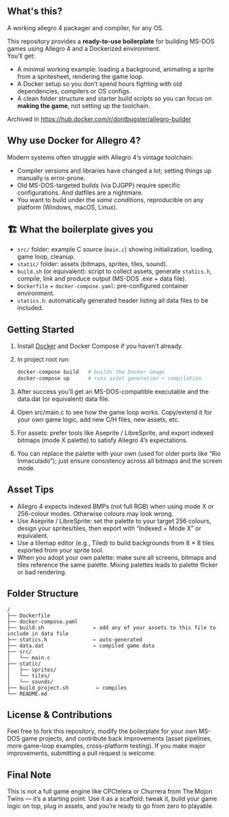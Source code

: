 ## What's this?
A working allegro 4 packager and compiler, for any OS.

This repository provides a **ready-to-use boilerplate** for building MS-DOS games using Allegro 4 and a Dockerized environment.  
You’ll get:
- A minimal working example: loading a background, animating a sprite from a spritesheet, rendering the game loop.  
- A Docker setup so you don’t spend hours fighting with old dependencies, compilers or OS configs.  
- A clean folder structure and starter build scripts so you can focus on **making the game**, not setting up the toolchain.

Archived in https://hub.docker.com/r/dontbugster/allegro-builder

## Why use Docker for Allegro 4?  
Modern systems often struggle with Allegro 4‘s vintage toolchain:
- Compiler versions and libraries have changed a lot; setting things up manually is error-prone.  
- Old MS-DOS-targeted builds (via DJGPP) require specific configurations. And datfiles are a nightmare.
- You want to build under the *same conditions*, reproducible on any platform (Windows, macOS, Linux).

## 🏗 What the boilerplate gives you  
- `src/` folder: example C source (`main.c`) showing initialization, loading, game loop, cleanup.  
- `static/` folder: assets (bitmaps, sprites, tiles, sound).  
- `build.sh` (or equivalent): script to collect assets, generate `statics.h`, compile, link and produce output (MS-DOS .exe + data file).  
- `Dockerfile` + `docker-compose.yaml`: pre-configured container environment.  
- `statics.h`: automatically generated header listing all data files to be included.  

## Getting Started  
1. Install [Docker](https://www.docker.com) and Docker Compose if you haven’t already.  
2. In project root run:  
   ```bash
   docker-compose build   # builds the Docker image  
   docker-compose up      # runs asset generation + compilation
   ```
3. After success you’ll get an MS-DOS-compatible executable and the data.dat (or equivalent) data file.

4. Open src/main.c to see how the game loop works. Copy/extend it for your own game logic, add new C/H files, new assets, etc.

5. For assets: prefer tools like Aseprite / LibreSprite, and export indexed bitmaps (mode X palette) to satisfy Allegro 4’s expectations.

7. You can replace the palette with your own (used for older ports like “Rio Inmaculado”); just ensure consistency across all bitmaps and the screen mode.

## Asset Tips

* Allegro 4 expects indexed BMPs (not full RGB) when using mode X or 256-colour modes. Otherwise colours may look wrong.
* Use Aseprite / LibreSprite: set the palette to your target 256 colours, design your sprites/tiles, then export with “Indexed + Mode X” or equivalent.
* Use a tilemap editor (e.g., Tiled) to build backgrounds from 8 × 8 tiles exported from your sprite tool.
* When you adopt your own palette: make sure all screens, bitmaps and tiles reference the same palette. Mixing palettes leads to palette flicker or bad rendering.


## Folder Structure
```
/
├── Dockerfile
├── docker-compose.yaml
├── build.sh                ← add any of your assets to this file to include in data file
├── statics.h               ← auto-generated
├── data.dat                ← compiled game data
├── src/
│   └── main.c
├── static/
│   ├── sprites/
│   └── tiles/
│   └── sounds/
├── build_project.sh         ← compiles
└── README.md
```
## License & Contributions

Feel free to fork this repository, modify the boilerplate for your own MS-DOS game projects, and contribute back improvements (asset pipelines, more game-loop examples, cross-platform testing).
If you make major improvements, submitting a pull request is welcome.

## Final Note

This is not a full game engine like CPCtelera or Churrera from The Mojon Twins — it’s a starting point.
Use it as a scaffold: tweak it, build your game logic on top, plug in assets, and you’re ready to go from zero to playable.
  

